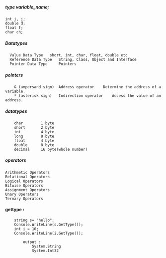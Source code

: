 ##### type variable_name;
    int i, j;  
    double d;      
    float f;      
    char ch;      
    
##### Datatypes    
      Value Data Type 	short, int, char, float, double etc
      Reference Data Type 	String, Class, Object and Interface
      Pointer Data Type 	Pointers
      
      
##### pointers
        & (ampersand sign) 	Address operator 	Determine the address of a variable.
        * (asterisk sign) 	Indirection operator 	Access the value of an address.


##### datatypes
        char 	    1 byte
        short 	    2 byte
        int 	    4 byte 	
        long 	    8 byte
        float 	    4 byte 	
        double 	    8 byte 	
        decimal 	16 byte(whole number)

##### operators
        
    Arithmetic Operators
    Relational Operators
    Logical Operators
    Bitwise Operators
    Assignment Operators
    Unary Operators
    Ternary Operators
    
        
        
#### gettype : 

        string s= "hello";
        Console.WriteLine(s.GetType());
        int i = 10;
        Console.WriteLine(i.GetType());

            output : 
                System.String
                System.Int32
